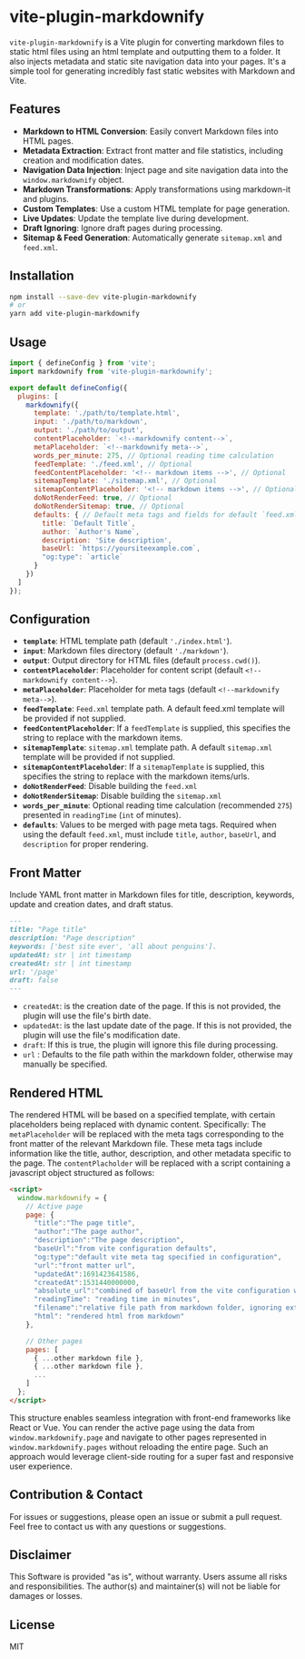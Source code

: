 # vite-plugin-markdownify

`vite-plugin-markdownify` is a Vite plugin for converting markdown files to static html files using an html template and outputting them to a folder. It also injects metadata and static site navigation data into your pages. It's a simple tool for generating incredibly fast static websites with Markdown and Vite.

## Features

- **Markdown to HTML Conversion**: Easily convert Markdown files into HTML pages.
- **Metadata Extraction**: Extract front matter and file statistics, including creation and modification dates.
- **Navigation Data Injection**: Inject page and site navigation data into the `window.markdownify` object.
- **Markdown Transformations**: Apply transformations using markdown-it and plugins.
- **Custom Templates**: Use a custom HTML template for page generation.
- **Live Updates**: Update the template live during development.
- **Draft Ignoring**: Ignore draft pages during processing.
- **Sitemap & Feed Generation**: Automatically generate `sitemap.xml` and `feed.xml`.

## Installation

```bash
npm install --save-dev vite-plugin-markdownify
# or
yarn add vite-plugin-markdownify
```

## Usage

```javascript
import { defineConfig } from 'vite';
import markdownify from 'vite-plugin-markdownify';

export default defineConfig({
  plugins: [
    markdownify({
      template: './path/to/template.html',
      input: './path/to/markdown',
      output: './path/to/output',
      contentPlaceholder: `<!--markdownify content-->`,
      metaPlaceholder: `<!--markdownify meta-->`,
      words_per_minute: 275, // Optional reading time calculation
      feedTemplate: './feed.xml', // Optional
      feedContentPlaceholder: '<!-- markdown items -->', // Optional
      sitemapTemplate: './sitemap.xml', // Optional
      sitemapContentPlaceholder: '<!-- markdown items -->', // Optional
      doNotRenderFeed: true, // Optional
      doNotRenderSitemap: true, // Optional
      defaults: { // Default meta tags and fields for default `feed.xml`
        title: `Default Title`,
        author: `Author's Name`,
        description: 'Site description',
        baseUrl: `https://yoursiteexample.com`,
        "og:type": `article`
      }
    })
  ]
});
```

## Configuration

- **`template`**: HTML template path (default `'./index.html'`).
- **`input`**: Markdown files directory (default `'./markdown'`).
- **`output`**: Output directory for HTML files (default `process.cwd()`).
- **`contentPlaceholder`**: Placeholder for content script (default `<!--markdownify content-->`).
- **`metaPlaceholder`**: Placeholder for meta tags (default `<!--markdownify meta-->`).
- **`feedTemplate`**: `Feed.xml` template path. A default feed.xml template will be provided if not supplied.
- **`feedContentPlaceholder`**: If a `feedTemplate` is supplied, this specifies the string to replace with the markdown items.
- **`sitemapTemplate`**: `sitemap.xml` template path. A default `sitemap.xml` template will be provided if not supplied.
- **`sitemapContentPlaceholder`**: If a `sitemapTemplate` is supplied, this specifies the string to replace with the markdown items/urls.
- **`doNotRenderFeed`**: Disable building the `feed.xml`
- **`doNotRenderSitemap`**: Disable building the `sitemap.xml`
- **`words_per_minute`**: Optional reading time calculation (recommended `275`) presented in `readingTime` (`int` of minutes).
- **`defaults`**: Values to be merged with page meta tags. Required when using the default `feed.xml`, must include `title`, `author`, `baseUrl`, and `description` for proper rendering.

## Front Matter

Include YAML front matter in Markdown files for title, description, keywords, update and creation dates, and draft status.

```md
---
title: "Page title"
description: "Page description"
keywords: ['best site ever', 'all about penguins'].
updatedAt: str | int timestamp 
createdAt: str | int timestamp
url: '/page'
draft: false
---
```

- `createdAt`: is the creation date of the page. If this is not provided, the plugin will use the file's birth date.
- `updatedAt`: is the last update date of the page. If this is not provided, the plugin will use the file's modification date.
- `draft`: If this is true, the plugin will ignore this file during processing.
- `url` : Defaults to the file path within the markdown folder, otherwise may manually be specified.

## Rendered HTML
The rendered HTML will be based on a specified template, with certain placeholders being replaced with dynamic content. Specifically:
The `metaPlaceholder` will be replaced with the meta tags corresponding to the front matter of the relevant Markdown file. These meta tags include information like the title, author, description, and other metadata specific to the page. 
The `contentPlacholder` will be replaced with a script containing a javascript object structured as follows:

```html
<script>
  window.markdownify = {
    // Active page
    page: {
      "title":"The page title",
      "author":"The page author",
      "description":"The page description",
      "baseUrl":"from vite configuration defaults",
      "og:type":"default vite meta tag specified in configuration",
      "url":"front matter url",
      "updatedAt":1691423641586,
      "createdAt":1531440000000,
      "absolute_url":"combined of baseUrl from the vite configuration with filepath for the relevant markdown file ignoring extension",
      "readingTime": "reading time in minutes",
      "filename":"relative file path from markdown folder, ignoring extension",
      "html": "rendered html from markdown"
    },

    // Other pages
    pages: [
      { ...other markdown file },
      { ...other markdown file },
      ...
    ]
  };
</script>
```

This structure enables seamless integration with front-end frameworks like React or Vue. You can render the active page using the data from `window.markdownify.page` and navigate to other pages represented in `window.markdownify.pages` without reloading the entire page. Such an approach would leverage client-side routing for a super fast and responsive user experience.

## Contribution & Contact

For issues or suggestions, please open an issue or submit a pull request. Feel free to contact us with any questions or suggestions.

## Disclaimer

This Software is provided "as is", without warranty. Users assume all risks and responsibilities. The author(s) and maintainer(s) will not be liable for damages or losses.

## License

MIT